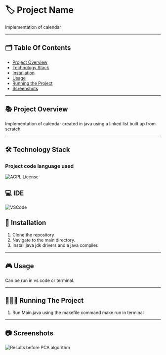
# 🏷️ Project Name

Implementation of calendar

---
## 🗂️ Table Of Contents

- [Project Overview](#-project-overview)
- [Technology Stack](#-technology-stack)
- [Installation](#-installation)
- [Usage](#-usage)
- [Running the Project](#-running-the-project)
- [Screenshots](#-screenshots)

---

## 📚 Project Overview

Implementation of calendar created in java using a linked list built up from scratch

---

## 🛠️ Technology Stack 

### Project code language used

![AGPL License](https://img.shields.io/badge/Java-F05032?style=for-the-badge&logo=git&logoColor=white)

## 💻 IDE

 ![VSCode](https://img.shields.io/badge/VSCode-0078D4?style=for-the-badge&logo=visual%20studio%20code&logoColor=white)

## 📝 Installation

1. Clone the repository
2. Navigate to the main directory.
3. Install java jdk drivers and a java compiler.

---

## 🎮 Usage

Can be run in vs code or terminal.

---


## 🏃🏻‍♂️ Running The Project

1. Run Main.java using the makefile command make run in terminal

---

## 📷 Screenshots

![Results before PCA algorithm](https://github.com/kieran-woodrow/calendar/tree/main/Asset)
